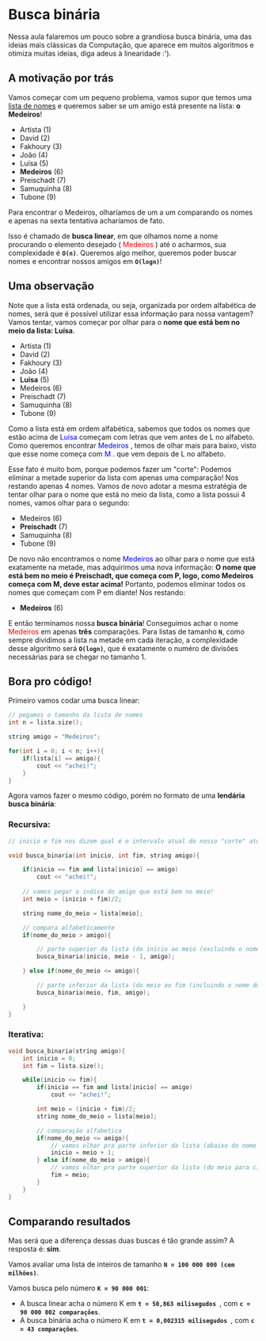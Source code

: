 ﻿# Busca binária

Nessa aula falaremos um pouco sobre a grandiosa busca binária, uma das ideias mais clássicas da Computação, que aparece em muitos algoritmos e otimiza muitas ideias, diga adeus à linearidade :').

## A motivação por trás

Vamos começar com um pequeno problema, vamos supor que temos uma <u>lista de nomes</u> e queremos saber se um amigo está presente na lista: **o Medeiros**!

- Artista (1)
- David (2)
- Fakhoury (3)
- João (4)
- Luísa (5)
- **Medeiros** (6)
- Preischadt (7)
- Samuquinha (8)
- Tubone (9)

Para encontrar o Medeiros, olharíamos de um a um comparando os nomes e apenas na sexta tentativa acharíamos de fato.

Isso é chamado de <b> busca linear</b>, em que olhamos nome a nome procurando o elemento desejado (<font color='red'> Medeiros</font> ) até o acharmos, sua complexidade é **`O(n)`**. Queremos algo melhor, queremos poder buscar nomes e encontrar nossos amigos em **`O(logn)`**!

## Uma observação

Note que a lista está ordenada, ou seja, organizada por ordem alfabética de nomes, será que é possível utilizar essa informação para nossa vantagem? Vamos tentar, vamos começar por olhar para o **nome que está bem no meio da lista: Luísa**.

- Artista (1)
- David (2)
- Fakhoury (3)
- João (4)
- **Luísa** (5)
- Medeiros (6)
- Preischadt (7)
- Samuquinha (8)
- Tubone (9)

Como a lista está em ordem alfabética, sabemos que todos os nomes que estão acima de <font color='blue'> Luísa </font> começam com letras que vem antes de L no alfabeto. Como queremos encontrar <font color='blue'> Medeiros </font>, temos de olhar mais para baixo, visto que esse nome começa com <font color='blue'> M </font>. que vem depois de L no alfabeto.

Esse fato é muito bom, porque podemos fazer um "corte": Podemos eliminar a metade superior da lista com apenas uma comparação! Nos restando apenas 4 nomes. Vamos de novo adotar a mesma estratégia de tentar olhar para o nome que está no meio da lista, como a lista possui 4 nomes, vamos olhar para o segundo:

- Medeiros (6)
- **Preischadt** (7)
- Samuquinha (8)
- Tubone (9)

De novo não encontramos o nome <font color='blue'> Medeiros </font> ao olhar para o nome que está exatamente na metade, mas adquirimos uma nova informação: **O nome que está bem no meio é Preischadt, que começa com P, logo, como Medeiros começa com M, deve estar acima!** Portanto, podemos eliminar todos os nomes que começam com P em diante! Nos restando:

- **Medeiros** (6)

E então terminamos nossa **busca binária**! Conseguimos achar o nome <font color='red'> Medeiros </font> em apenas **três** comparações. Para listas de tamanho **`N`**, como sempre dividimos a lista na metade em cada iteração, a complexidade desse algoritmo será **`O(logn)`**, que é exatamente o numéro de divisões necessárias para se chegar no tamanho 1.

## Bora pro código!

Primeiro vamos codar uma busca linear:
```c++
// pegamos o tamanho da lista de nomes
int n = lista.size();

string amigo = "Medeiros";

for(int i = 0; i < n; i++){
    if(lista[i] == amigo){
        cout << "achei!";
    }
}
```

Agora vamos fazer o mesmo código, porém no formato de uma **lendária busca binária**:

### Recursiva:
```c++
// inicio e fim nos dizem qual é o intervalo atual do nosso "corte" atual da lista.

void busca_binaria(int inicio, int fim, string amigo){

    if(inicio == fim and lista[inicio] == amigo)
        cout << "achei!";
    
    // vamos pegar o indice do amigo que está bem no meio!
    int meio = (inicio + fim)/2;

    string nome_do_meio = lista[meio];

    // compara alfabeticamente
    if(nome_do_meio > amigo){

        // parte superior da lista (do inicio ao meio (excluindo o nome do meio))
        busca_binaria(inicio, meio - 1, amigo);

    } else if(nome_do_meio <= amigo){

        // parte inferior da lista (do meio ao fim (incluindo o nome do meio))
        busca_binaria(meio, fim, amigo);

    }
}
```

### Iterativa:
```c++
void busca_binaria(string amigo){
    int inicio = 0;
    int fim = lista.size();

    while(inicio <= fim){
        if(inicio == fim and lista[inicio] == amigo)
            cout << "achei!";

        int meio = (inicio + fim)/2;
        string nome_do_meio = lista[meio];

        // comparação alfabetica
        if(nome_do_meio <= amigo){
            // vamos olhar pra parte inferior da lista (abaixo do nome que esta no meio)
            inicio = meio + 1;
        } else if(nome_do_meio > amigo){
            // vamos olhar pra parte superior da lista (do meio para cima)
            fim = meio;
        }
    }
}
```

## Comparando resultados

Mas será que a diferença dessas duas buscas é tão grande assim? A resposta é: **sim**.

Vamos avaliar uma lista de inteiros de tamanho **`N = 100 000 000 (cem milhões)`**.

Vamos busca pelo número **`K = 90 000 001`**:

- A busca linear acha o número K em **`t = 50,863 milisegudos `**, com **`c = 90 000 002 comparações`**.
- A busca binária acha o número K em **`t = 0,002315 milisegudos `**, com **`c = 43 comparações`**.
